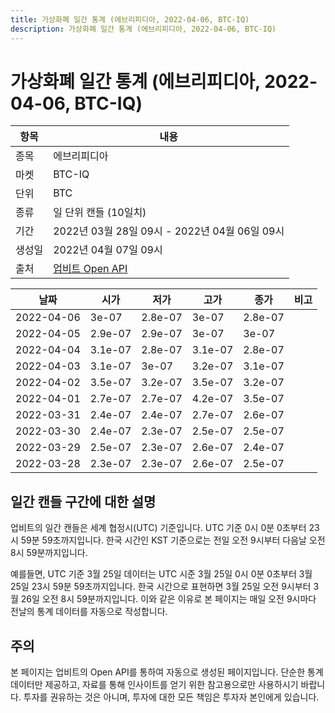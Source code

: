 ```yaml
---
title: 가상화폐 일간 통계 (에브리피디아, 2022-04-06, BTC-IQ)
description: 가상화폐 일간 통계 (에브리피디아, 2022-04-06, BTC-IQ)
---
```



가상화폐 일간 통계 (에브리피디아, 2022-04-06, BTC-IQ)
===

|항목|내용|
|--|--|
|종목|에브리피디아|
|마켓|BTC-IQ|
|단위|BTC|
|종류|일 단위 캔들 (10일치)|
|기간|2022년 03월 28일 09시 - 2022년 04월 06일 09시|
|생성일|2022년 04월 07일 09시|
|출처|[업비트 Open API](https://docs.upbit.com)|


|날짜|시가|저가|고가|종가|비고|
|--|--|--|--|--|--|
|2022-04-06|3e-07|2.8e-07|3e-07|2.8e-07|    |
|2022-04-05|2.9e-07|2.9e-07|3e-07|3e-07|    |
|2022-04-04|3.1e-07|2.8e-07|3.1e-07|2.8e-07|    |
|2022-04-03|3.1e-07|3e-07|3.2e-07|3.1e-07|    |
|2022-04-02|3.5e-07|3.2e-07|3.5e-07|3.2e-07|    |
|2022-04-01|2.7e-07|2.7e-07|4.2e-07|3.5e-07|    |
|2022-03-31|2.4e-07|2.4e-07|2.7e-07|2.6e-07|    |
|2022-03-30|2.4e-07|2.3e-07|2.5e-07|2.5e-07|    |
|2022-03-29|2.5e-07|2.3e-07|2.6e-07|2.4e-07|    |
|2022-03-28|2.3e-07|2.3e-07|2.6e-07|2.5e-07|    |


일간 캔들 구간에 대한 설명
---


업비트의 일간 캔들은 세계 협정시(UTC) 기준입니다. 
UTC 기준 0시 0분 0초부터 23시 59분 59초까지입니다. 
한국 시간인 KST 기준으로는 전일 오전 9시부터 다음날 오전 8시 59분까지입니다. 


예를들면, UTC 기준 3월 25일 데이터는 UTC 시준 3월 25일 0시 0분 0초부터 3월 25일 23시 59분 59초까지입니다. 
한국 시간으로 표현하면 3월 25일 오전 9시부터 3월 26일 오전 8시 59분까지입니다. 
이와 같은 이유로 본 페이지는 매일 오전 9시마다 전날의 통계 데이터를 자동으로 작성합니다. 


주의
---


본 페이지는 업비트의 Open API를 통하여 자동으로 생성된 페이지입니다. 
단순한 통계 데이터만 제공하고, 자료를 통해 인사이트를 얻기 위한 참고용으로만 사용하시기 바랍니다. 
투자를 권유하는 것은 아니며, 투자에 대한 모든 책임은 투자자 본인에게 있습니다. 
